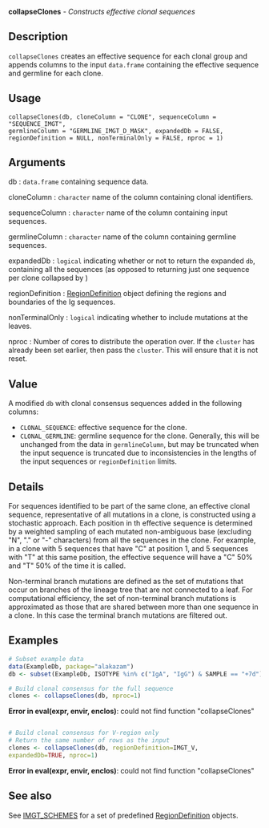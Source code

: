 





**collapseClones** - *Constructs effective clonal sequences*

Description
--------------------

`collapseClones` creates an effective sequence for each clonal 
group and appends columns to the input `data.frame` containing the effective 
sequence and germline for each clone.


Usage
--------------------
```
collapseClones(db, cloneColumn = "CLONE", sequenceColumn = "SEQUENCE_IMGT",
germlineColumn = "GERMLINE_IMGT_D_MASK", expandedDb = FALSE,
regionDefinition = NULL, nonTerminalOnly = FALSE, nproc = 1)
```

Arguments
-------------------

db
:   `data.frame` containing sequence data.

cloneColumn
:   `character` name of the column containing clonal 
identifiers.

sequenceColumn
:   `character` name of the column containing input 
sequences.

germlineColumn
:   `character` name of the column containing germline 
sequences.

expandedDb
:   `logical` indicating whether or not to return the 
expanded `db`, containing all the sequences (as opposed
to returning just one sequence per clone collapsed by )

regionDefinition
:   [RegionDefinition](RegionDefinition-class.md) object defining the regions
and boundaries of the Ig sequences.

nonTerminalOnly
:   `logical` indicating whether to include mutations
at the leaves.

nproc
:   Number of cores to distribute the operation over. If the 
`cluster` has already been set earlier, then pass the 
`cluster`. This will ensure that it is not reset.




Value
-------------------

A modified `db` with clonal consensus sequences added 
in the following columns:

+  `CLONAL_SEQUENCE`:  effective sequence for the clone.
+  `CLONAL_GERMLINE`:  germline sequence for the clone.
Generally, this will be unchanged from
the data in `germlineColumn`, but
may be truncated when the input sequence
is truncated due to inconsistencies 
in the lengths of the input sequences or
`regionDefinition` limits.



Details
-------------------

For sequences identified to be part of the same clone, an effective clonal sequence, 
representative of all mutations in a clone, is constructed using a stochastic approach. 
Each position in th effective sequence is determined by a weighted sampling 
of each mutated non-ambiguous base (excluding "N", "." or "-" characters) from all 
the sequences in the clone. For example, in a clone with 5 sequences that have "C" 
at position 1, and 5 sequences with "T" at this same position, the effective sequence 
will have a "C" 50% and "T" 50% of the time it is called.

Non-terminal branch mutations are defined as the set of mutations that occur on 
branches of the lineage tree that are not connected to a leaf. For computational 
efficiency, the set of non-terminal branch mutations is approximated as those that are
shared between more than one sequence in a clone. In this case the terminal branch 
mutations are filtered out.



Examples
-------------------

```R
# Subset example data
data(ExampleDb, package="alakazam")
db <- subset(ExampleDb, ISOTYPE %in% c("IgA", "IgG") & SAMPLE == "+7d")

# Build clonal consensus for the full sequence
clones <- collapseClones(db, nproc=1)

```

**Error in eval(expr, envir, enclos)**: could not find function "collapseClones"
```R

# Build clonal consensus for V-region only 
# Return the same number of rows as the input
clones <- collapseClones(db, regionDefinition=IMGT_V, 
expandedDb=TRUE, nproc=1)
```

**Error in eval(expr, envir, enclos)**: could not find function "collapseClones"

See also
-------------------

See [IMGT_SCHEMES](IMGT_SCHEMES.md) for a set of predefined [RegionDefinition](RegionDefinition-class.md) objects.



